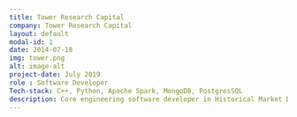 ```yaml
---
title: Tower Research Capital
company: Tower Research Capital
layout: default
modal-id: 1
date: 2014-07-18
img: tower.png
alt: image-alt
project-date: July 2019
role : Software Developer
Tech-stack: C++, Python, Apache Spark, MongoDB, PostgresSQL
description: Core engineering software developer in Historical Market Data and simulation team. Decreased the metadata fetch latency by 9X using mongocxx. Designed and implemented and API for accessing the metadata from the mongodb using flask server and OAuth authentication using tower internal tool. Efficiently archived ~200TBs using Apache Spark. 
---
```

